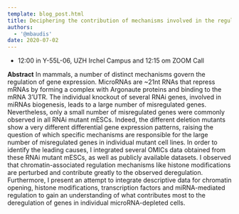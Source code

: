 ```yaml
---
template: blog_post.html
title: Deciphering the contribution of mechanisms involved in the regulation of gene expression in mESCsdescription: 'Zurich Seminars in Bioinformatics - Moritz Schäfer'
authors:
  - '@mbaudis'
date: 2020-07-02
---
```




* 12:00 in Y-55L-06, UZH Irchel Campus and 12:15 om  ZOOM Call



__Abstract__ In mammals, a number of distinct mechanisms govern the regulation of gene expression. MicroRNAs are ~21nt RNAs that repress mRNAs by forming a complex with Argonaute proteins and binding to the mRNA 3’UTR. The individual knockout of several RNAi genes, involved in miRNAs biogenesis, leads to a large number of misregulated genes. Nevertheless, only a small number of misregulated genes were commonly observed in all RNAi mutant mESCs. Indeed, the different deletion mutants show a very different differential gene expression patterns, raising the question of which specific mechanisms are responsible for the large number of misregulated genes in individual mutant cell lines.<!--more--> In order to identify the leading causes, I integrated several OMICs data obtained from these RNAi mutant mESCs, as well as publicly available datasets. I observed that chromatin-associated regulation mechanisms like histone modifications are perturbed and contribute greatly to the observed deregulation.
Furthermore, I present an attempt to integrate descriptive data for chromatin opening, histone modifications, transcription factors and miRNA-mediated regulation to gain an understanding of what contributes most to the deregulation of genes in individual microRNA-depleted cells.
